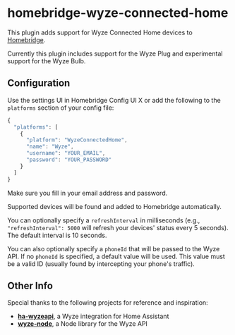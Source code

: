 # homebridge-wyze-connected-home

This plugin adds support for Wyze Connected Home devices to [Homebridge](https://github.com/homebridge/homebridge).

Currently this plugin includes support for the Wyze Plug and experimental support for the Wyze Bulb.

## Configuration

Use the settings UI in Homebridge Config UI X or add the following to the `platforms` section of your config file:

```js
{
  "platforms": [
    {
      "platform": "WyzeConnectedHome",
      "name": "Wyze",
      "username": "YOUR_EMAIL",
      "password": "YOUR_PASSWORD"
    }
  ]
}
```

Make sure you fill in your email address and password.

Supported devices will be found and added to Homebridge automatically.

You can optionally specify a `refreshInterval` in milliseconds (e.g., `"refreshInterval": 5000` will refresh your devices' status every 5 seconds).
The default interval is 10 seconds.

You can also optionally specify a `phoneId` that will be passed to the Wyze API.
If no `phoneId` is specified, a default value will be used.
This value must be a valid ID (usually found by intercepting your phone's traffic).

## Other Info

Special thanks to the following projects for reference and inspiration:

* **[ha-wyzeapi](https://github.com/JoshuaMulliken/ha-wyzeapi)**, a Wyze integration for Home Assistant
* **[wyze-node](https://github.com/noelportugal/wyze-node)**, a Node library for the Wyze API
